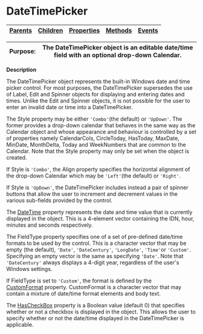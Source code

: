 




<h1 class="heading"><span class="name">DateTimePicker</span></h1>

| [Parents](../ParentLists/DateTimePicker.htm) | [Children](../ChildLists/DateTimePicker.htm) | [Properties](../PropLists/DateTimePicker.htm) | [Methods](../MethodLists/DateTimePicker.htm) | [Events](../EventLists/DateTimePicker.htm) |
| --- | --- | --- | --- | ---  |


| Purpose: | The DateTimePicker object is an editable date/time field with an         optional drop-down Calendar. |
| --- | ---  |


**Description**


The DateTimePicker object represents the built-in Windows date and time
picker control. For most purposes, the DateTimePicker supersedes the use of
Label, Edit and Spinner objects for displaying and entering dates and times.
Unlike the Edit and Spinner objects, it is not possible for the user to enter an
invalid date or time into a DateTimePicker.



The Style property may be either `'Combo'`(the default) or `'UpDown'`. The former
provides a drop-down calendar that behaves in the same way as the Calendar
object and whose appearance and behaviour is controlled by a set of properties
namely CalendarCols, CircleToday, HasToday, MaxDate, MinDate, MonthDelta, Today
and WeekNumbers that are common to the Calendar. Note that the Style property may only be set when the object is created.


If Style is `'Combo'`, the Align property
specifies the horizontal alignment of the drop-down Calendar which may be `'Left'`(the default) or `'Right'`.


If Style is `'UpDown'`, the
DateTimePicker includes instead a pair of spinner buttons that allow the user to
increment and decrement values in the various sub-fields provided by the
control.


The [DateTime](../a-z/datetime.md) property represents the
date and time value that is currently displayed in the object. This is a
4-element vector containing the IDN, hour, minutes and seconds respectively.


The FieldType property specifies one of a set of pre-defined date/time
formats to be used by the control. This is a character vector that may be empty
(the default), `'Date'`, `'DateCentury'`,
`'LongDate'`, `'Time'`or `'Custom'`. Specifying an empty vector is
the same as specifying `'Date'`. Note that `'DateCentury'` always displays a 4-digit year, regardless of the user's Windows settings.


If FieldType is set to `'Custom'`, the
format is defined by the [CustomFormat](../a-z/customformat.md) property. CustomFormat is a character vector that may contain a mixture of
date/time format elements and body text.


The [HasCheckBox](../a-z/hascheckbox.md) property is a
Boolean value (default 0) that specifies whether or not a checkbox is displayed
in the object. This allows the user to specify whether or not the date/time
displayed in the DateTimePicker is applicable.


